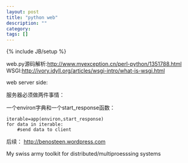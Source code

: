 ```yaml
---
layout: post
title: "python web"
description: ""
category: 
tags: []
---
```

{% include JB/setup %}

web.py源码解析:http://www.myexception.cn/perl-python/1351788.html
WSGI:http://ivory.idyll.org/articles/wsgi-intro/what-is-wsgi.html

web server side:

服务器必须做两件事情：

一个environ字典和一个start_response函数：

    iterable=app(environ,start_response)
    for data in iterable:
        #send data to client
        
        
后续：
http://benosteen.wordpress.com

My swiss army toolkit for distributed/multiproesssing systems
        
        
       

